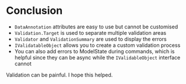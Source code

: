 ﻿# Conclusion

- `DataAnnotation` attributes are easy to use but cannot be customised
- `Validation.Target` is used to separate multiple validation areas
- `Validator` and `ValidationSummary` are used to display the errors
- `IValidatableObject` allows you to create a custom validation process
- You can also add errors to ModelState during commands, which is helpful since they can be
async while the `IValidableObject` interface cannot

Validation can be painful. I hope this helped.